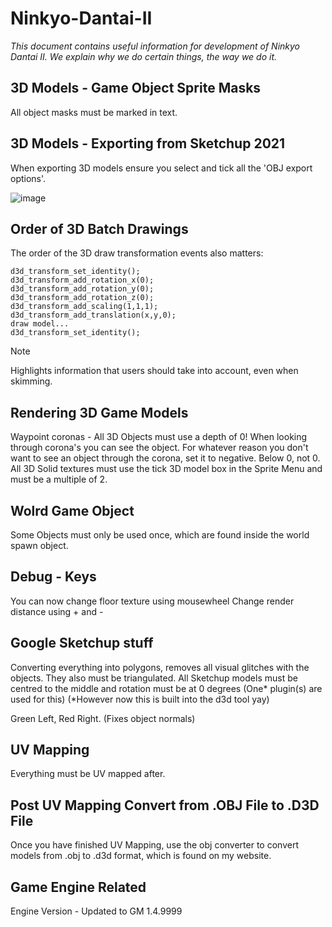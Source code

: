# Ninkyo-Dantai-II

_This document contains useful information for development of Ninkyo Dantai II. We explain why we do certain things, the way we do it._

## 3D Models - Game Object Sprite Masks

All object masks must be marked in text.

## **3D Models - Exporting from Sketchup 2021**

When exporting 3D models ensure you select and tick all the 'OBJ export options'.

![image](https://github.com/TeamCS1/Ninkyo-Dantai-II/assets/84191027/6c5096fe-5819-42a0-9cf5-61e0259afd06)

## **Order of 3D Batch Drawings**
The order of the 3D draw transformation events also matters:

```
d3d_transform_set_identity();
d3d_transform_add_rotation_x(0);
d3d_transform_add_rotation_y(0);
d3d_transform_add_rotation_z(0);
d3d_transform_add_scaling(1,1,1);
d3d_transform_add_translation(x,y,0);
draw model...
d3d_transform_set_identity();
```

> [!NOTE]
> Highlights information that users should take into account, even when skimming.

## Rendering 3D Game Models

Waypoint coronas - All 3D Objects must use a depth of 0! When looking through corona's you can see the object. For whatever reason you don't want to see an object through the corona, set it to negative. Below 0, not 0.
All 3D Solid textures must use the tick 3D model box in the Sprite Menu and must be a multiple of 2.

## Wolrd Game Object

Some Objects must only be used once, which are found inside the world spawn object.

## **Debug - Keys**

You can now change floor texture using mousewheel
Change render distance using + and -

## Google Sketchup stuff

Converting everything into polygons, removes all visual glitches with the objects. They also must be triangulated.
All Sketchup models must be centred to the middle and rotation must be at 0 degrees (One* plugin(s) are used for this) (*However now this is built into the d3d tool yay)

Green Left, Red Right. (Fixes object normals)

## UV Mapping
Everything must be UV mapped after.

## Post UV Mapping Convert from .OBJ File to .D3D File

Once you have finished UV Mapping, use the obj converter to convert models from .obj to .d3d format, which is found on my website.

## Game Engine Related
Engine Version - Updated to GM 1.4.9999





